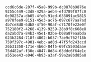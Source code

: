 
                ccd6c6de-207f-45a8-999b-dc0878b9876e
                9255c449-c3d8-429a-aeb4-efd789f87fc0
                0c98257a-db05-4fe0-91ed-638091ac5815
                a978fee9-8151-45e3-ac76-097c677aa7ad
                4b7ce8d8-6db8-4f50-90af-c7170fe22e0f
                752180f2-4268-4139-9259-28b9f8c668e8
                da2abd7a-84b3-45e1-82be-b08a87eaabda
                623b2284-718f-4802-b037-7ae9c762f18b
                759f397c-4901-4ebc-ad0d-47f5fd243ccd
                26b31358-171e-4b6d-84f5-69fc5503daae
                75d482af-f30e-4847-8d84-63ddc6f64e1c
                a551ee43-e046-4b93-a3af-59a2a8bd85a8
                